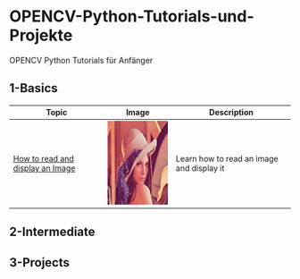 # OPENCV-Python-Tutorials-und-Projekte
OPENCV Python Tutorials für Anfänger

## 1-Basics 
|  Topic        |  Image        |  Description      | 
|  ------------ | ------------  | ------------      |
|[How to read and display an Image](https://github.com/ELMehdiNaor/OPENCV-Python-Tutorials-und-Projekte/blob/main/Basics/Read_Display_Image.py)|<img src="https://github.com/ELMehdiNaor/OPENCV-Python-Tutorials-und-Projekte/blob/main/Resources/lena.png" width="150" height="150">|Learn how to read an image and display it|

 
## 2-Intermediate 

## 3-Projects 
